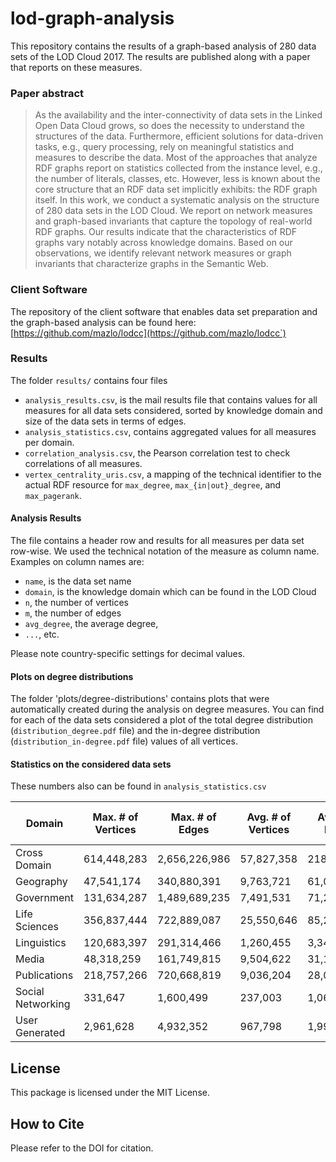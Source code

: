 # lod-graph-analysis
This repository contains the results of a graph-based analysis of 280 data sets of the LOD Cloud 2017. The results are published along with a paper that reports on these measures.

### Paper abstract

> As the availability and the inter-connectivity of data sets in the Linked Open Data Cloud grows, so does the necessity to understand the structures of the data. Furthermore, efficient solutions for data-driven tasks, e.g., query processing, rely on meaningful statistics and measures to describe the data. Most of the approaches that analyze  RDF graphs report on statistics collected from the instance level, e.g., the number of literals, classes, etc. However, less is known about the core structure that an RDF data set implicitly exhibits: the RDF graph itself. In this work, we conduct a systematic analysis on the structure of 280 data sets in the LOD Cloud. We report on network measures and graph-based invariants that capture the topology of real-world RDF graphs. Our results indicate that the characteristics of RDF graphs vary notably across knowledge domains. Based on our observations, we identify relevant network measures or graph invariants that characterize graphs in the Semantic Web. 

### Client Software

The repository of the client software that enables data set preparation and the graph-based analysis can be found here: [https://github.com/mazlo/lodcc](https://github.com/mazlo/lodcc`)

### Results

The folder `results/` contains four files

- `analysis_results.csv`, is the mail results file that contains values for all measures for all data sets considered, sorted by knowledge domain and size of the data sets in terms of edges.
- `analysis_statistics.csv`, contains aggregated values for all measures per domain.
- `correlation_analysis.csv`, the Pearson correlation test to check correlations of all measures.
- `vertex_centrality_uris.csv`, a mapping of the technical identifier to the actual RDF resource for `max_degree`, `max_{in|out}_degree`, and `max_pagerank`.

#### Analysis Results

The file contains a header row and results for all measures per data set row-wise. We used the technical notation of the measure as column name. Examples on column names are:

- `name`, is the data set name
- `domain`, is the knowledge domain which can be found in the LOD Cloud
- `n`, the number of vertices
- `m`, the number of edges
- `avg_degree`, the average degree, 
- `...`, etc.

Please note country-specific settings for decimal values.

#### Plots on degree distributions

The folder 'plots/degree-distributions' contains plots that were automatically created during the analysis on degree measures. You can find for each of the data sets considered a plot of the total degree distribution (`distribution_degree.pdf` file) and the in-degree distribution (`distribution_in-degree.pdf` file) values of all vertices.

#### Statistics on the considered data sets

These numbers also can be found in `analysis_statistics.csv`

__Domain__ | __Max. # of Vertices__ | __Max. # of Edges__ | __Avg. # of Vertices__ | __Avg. # of Edges__ | __\# of Data Sets__ |
---------- | ---------------------- | ------------------- | ---------------------- | ------------------- | ------------------- |
Cross Domain | 614,448,283 | 2,656,226,986 | 57,827,358 | 218,930,066 | 15 |
Geography | 47,541,174 | 340,880,391 | 9,763,721 | 61,049,429 | 11  |
Government | 131,634,287 | 1,489,689,235 | 7,491,531 | 71,263,878 | 37 |
Life Sciences | 356,837,444 | 722,889,087 | 25,550,646 | 85,262,882 | 32 |
Linguistics | 120,683,397 | 291,314,466 | 1,260,455 | 3,347,268 | 122 |
Media | 48,318,259 | 161,749,815 | 9,504,622 | 31,100,859 | 6 |
Publications | 218,757,266 | 720,668,819 | 9,036,204 | 28,017,502 | 50 |
Social Networking | 331,647 | 1,600,499 | 237,003 | 1,062,986 | 3 |
User Generated | 2,961,628 | 4,932,352 | 967,798 | 1,992,069 | 4 |

## License

This package is licensed under the MIT License.

## How to Cite

Please refer to the DOI for citation.
